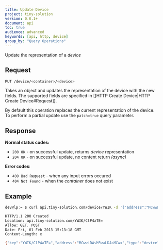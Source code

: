 ```yaml
---
title: Update Device
project: tiny-solution
version: 0.0.1+
document: api
toc: true
audience: advanced
keywords: [api, http, device]
group_by: "Query Operations"
---
```


Update the representation of a _device_

## Request

```bash
PUT /device/<container>/<device>
```

Takes an object and updates the representation of the device with the
new fields. The supported fields are specified in [[HTTP Create Device|HTTP Create Device#Request]].

By default this operation replaces the current representation of the
device. To perform a partial update use the `patch=true` query
parameter.


## Response

**Normal status codes:**

* `200 OK` - on successful update, returns _device_ representation
* `204 OK` - on successful update, no content return _(async)_

**Error codes:**

* `400 Bad Request` - when any input errors occured
* `404 Not Found` - when the _container_ does not exist

## Example

```bash
dev@lp:~ $ curl api.tiny-solution.com/device/YWIK -d '{"address":"MCwwLDAsMSwwLDAsMCwx"}'

HTTP/1.1 200 Created
Location: api.tiny-solution.com/YWIK/ClP4aTE=
Allow: GET, POST
Date: Fri, 01 Feb 2013 15:13:18 GMT
Content-Length: x

{"key":"YWIK/ClP4aTE=","address":"MCwwLDAsMSwwLDAsMCwx","type":"device","config":[]}
```
